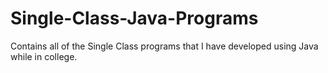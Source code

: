 # Single-Class-Java-Programs
Contains all of the Single Class programs that I have developed using Java while in college.
